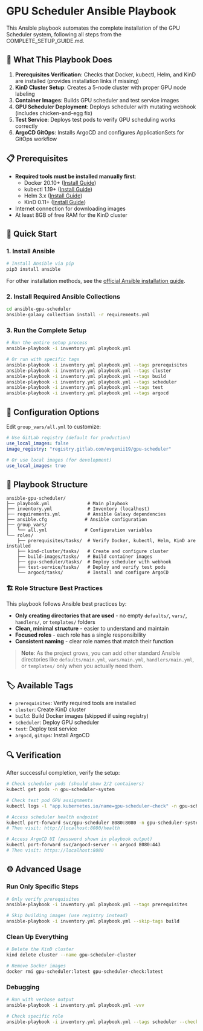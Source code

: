 # GPU Scheduler Ansible Playbook

This Ansible playbook automates the complete installation of the GPU Scheduler system, following all steps from the COMPLETE_SETUP_GUIDE.md.

## 🎯 What This Playbook Does

1. **Prerequisites Verification**: Checks that Docker, kubectl, Helm, and KinD are installed (provides installation links if missing)
2. **KinD Cluster Setup**: Creates a 5-node cluster with proper GPU node labeling
3. **Container Images**: Builds GPU scheduler and test service images
4. **GPU Scheduler Deployment**: Deploys scheduler with mutating webhook (includes chicken-and-egg fix)
5. **Test Service**: Deploys test pods to verify GPU scheduling works correctly
6. **ArgoCD GitOps**: Installs ArgoCD and configures ApplicationSets for GitOps workflow

## 📋 Prerequisites

- **Required tools must be installed manually first**:
  - Docker 20.10+ ([Install Guide](https://docs.docker.com/get-docker/))
  - kubectl 1.19+ ([Install Guide](https://kubernetes.io/docs/tasks/tools/))
  - Helm 3.x ([Install Guide](https://helm.sh/docs/intro/install/))
  - KinD 0.11+ ([Install Guide](https://kind.sigs.k8s.io/docs/user/quick-start/#installation))
- Internet connection for downloading images
- At least 8GB of free RAM for the KinD cluster

## 🚀 Quick Start

### 1. Install Ansible

```bash
# Install Ansible via pip
pip3 install ansible
```

For other installation methods, see the [official Ansible installation guide](https://docs.ansible.com/ansible/latest/installation_guide/index.html).

### 2. Install Required Ansible Collections

```bash
cd ansible-gpu-scheduler
ansible-galaxy collection install -r requirements.yml
```

### 3. Run the Complete Setup

```bash
# Run the entire setup process
ansible-playbook -i inventory.yml playbook.yml

# Or run with specific tags
ansible-playbook -i inventory.yml playbook.yml --tags prerequisites
ansible-playbook -i inventory.yml playbook.yml --tags cluster
ansible-playbook -i inventory.yml playbook.yml --tags build
ansible-playbook -i inventory.yml playbook.yml --tags scheduler
ansible-playbook -i inventory.yml playbook.yml --tags test
ansible-playbook -i inventory.yml playbook.yml --tags argocd
```

## 🔧 Configuration Options

Edit `group_vars/all.yml` to customize:

```yaml
# Use GitLab registry (default for production)
use_local_images: false
image_registry: "registry.gitlab.com/evgenii19/gpu-scheduler"

# Or use local images (for development)
use_local_images: true
```

## 📝 Playbook Structure

```
ansible-gpu-scheduler/
├── playbook.yml              # Main playbook
├── inventory.yml             # Inventory (localhost)
├── requirements.yml          # Ansible Galaxy dependencies
├── ansible.cfg              # Ansible configuration
├── group_vars/
│   └── all.yml              # Configuration variables
└── roles/
    ├── prerequisites/tasks/  # Verify Docker, kubectl, Helm, KinD are installed
    ├── kind-cluster/tasks/   # Create and configure cluster
    ├── build-images/tasks/   # Build container images
    ├── gpu-scheduler/tasks/  # Deploy scheduler with webhook
    ├── test-service/tasks/   # Deploy and verify test pods
    └── argocd/tasks/         # Install and configure ArgoCD
```

### 🏗️ Role Structure Best Practices

This playbook follows Ansible best practices by:
- **Only creating directories that are used** - no empty `defaults/`, `vars/`, `handlers/`, or `templates/` folders
- **Clean, minimal structure** - easier to understand and maintain
- **Focused roles** - each role has a single responsibility
- **Consistent naming** - clear role names that match their function

> **Note**: As the project grows, you can add other standard Ansible directories like `defaults/main.yml`, `vars/main.yml`, `handlers/main.yml`, or `templates/` only when you actually need them.

## 🏷️ Available Tags

- `prerequisites`: Verify required tools are installed
- `cluster`: Create KinD cluster
- `build`: Build Docker images (skipped if using registry)
- `scheduler`: Deploy GPU scheduler
- `test`: Deploy test service
- `argocd`, `gitops`: Install ArgoCD

## 🔍 Verification

After successful completion, verify the setup:

```bash
# Check scheduler pods (should show 2/2 containers)
kubectl get pods -n gpu-scheduler-system

# Check test pod GPU assignments
kubectl logs -l "app.kubernetes.io/name=gpu-scheduler-check" -n gpu-scheduler-tests --tail=5

# Access scheduler health endpoint
kubectl port-forward svc/gpu-scheduler 8080:8080 -n gpu-scheduler-system
# Then visit: http://localhost:8080/health

# Access ArgoCD UI (password shown in playbook output)
kubectl port-forward svc/argocd-server -n argocd 8080:443
# Then visit: https://localhost:8080
```

## ⚙️ Advanced Usage

### Run Only Specific Steps

```bash
# Only verify prerequisites
ansible-playbook -i inventory.yml playbook.yml --tags prerequisites

# Skip building images (use registry instead)
ansible-playbook -i inventory.yml playbook.yml --skip-tags build
```

### Clean Up Everything

```bash
# Delete the KinD cluster
kind delete cluster --name gpu-scheduler-cluster

# Remove Docker images
docker rmi gpu-scheduler:latest gpu-scheduler-check:latest
```

### Debugging

```bash
# Run with verbose output
ansible-playbook -i inventory.yml playbook.yml -vvv

# Check specific role
ansible-playbook -i inventory.yml playbook.yml --tags scheduler --check
```